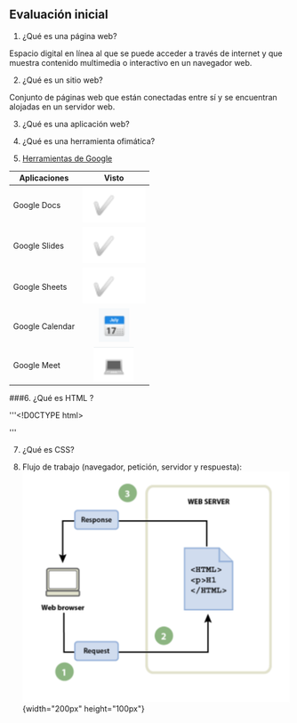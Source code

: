 ## Evaluación inicial 

1. ¿Qué es una página web?

Espacio digital en línea al que se puede acceder a través de internet y que muestra contenido multimedia o interactivo en un navegador web.

2. ¿Qué es un sitio web?

Conjunto de páginas web que están conectadas entre sí y se encuentran alojadas en un servidor web.

3. ¿Qué es una aplicación web?

4. ¿Qué es una herramienta ofimática?

5. [Herramientas de Google](https://www.google.com/intl/es-419/chrome/browser-tools/)

|Aplicaciones|Visto|
|---------------|:------------:|
|Google Docs|![tick](https://github.com/Jmaikelhh28/SMX2_M8_UF1_A2_HidalgoJeanMichael/blob/main/Captura.PNG)|
|Google Slides|![tick](https://github.com/Jmaikelhh28/SMX2_M8_UF1_A2_HidalgoJeanMichael/blob/main/Captura.PNG)|
|Google Sheets|![tick](https://github.com/Jmaikelhh28/SMX2_M8_UF1_A2_HidalgoJeanMichael/blob/main/Captura.PNG)|
|Google Calendar|![tick](https://github.com/Jmaikelhh28/SMX2_M8_UF1_A2_HidalgoJeanMichael/blob/main/Captura2.PNG)|
|Google Meet|![tick](https://github.com/Jmaikelhh28/SMX2_M8_UF1_A2_HidalgoJeanMichael/blob/main/Captura3.PNG)|

###6. ¿Qué es HTML ?

'''<!D0CTYPE html>
<html lang=''en''>
<head>
    <meta charset=''UTF-8''>
    <meta http-equiv=''X-UA-Compatible' content=''IE=edge''>
    <meta name=''viewport'' content=''width=devicee-width, initial-scale=1.0''>
    <title>Document</title>
</head>
<body>

</body>
</html>
'''

7. ¿Qué es CSS?

8. Flujo de trabajo (navegador, petición, servidor y respuesta):
![tick](https://github.com/Jmaikelhh28/SMX2_M8_UF1_A2_HidalgoJeanMichael/blob/main/Captura5.PNG){width="200px" height="100px"}